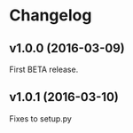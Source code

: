 # Changelog

## v1.0.0 (2016-03-09)

First BETA release.

## v1.0.1 (2016-03-10)

Fixes to setup.py
